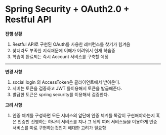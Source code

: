 # Spring Security + OAuth2.0 + Restful API

**진행 상황**

1. Restful API로 구현된 OAuth를 사용한 레퍼런스를 찾기가 힘겨움
2. 찾더라도 부족한 지식때문에 이해가 어려워서 현재 학습중
3. 학습이 완료되는 즉시 Account 서비스를 구축할 예정

-------------------------------------------------------------------------------------

**변경 사항**

1. social login 의 AccessToken은 클라이언트에서 받아온다.
2. 서버는 토큰을 검증하고 JWT 를이용해서 토큰을 발급해준다.
3. 발급한 토큰은 spring security를 이용해서 검증한다.



**고려 사항**

1. 인증 체계를 구성하면 모든 서비스의 앞단에 인증 체계를 똑같이 구현해야하는지 혹은 인증만 진행하는 하나의 서비스를 지나 그 뒤의 여러 서비스들을 이용하게 인증서비스를 따로 구현하는것인지 에대한 고려가 필요함